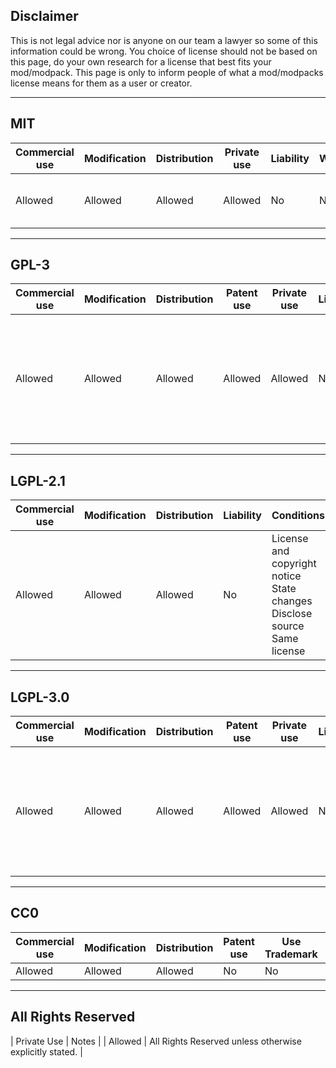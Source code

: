 ## Disclaimer
This is not legal advice nor is anyone on our team a lawyer so some of this information could be wrong. You choice of license should not be based on this page, do your own research for a license that best fits your mod/modpack. This page is only to inform people of what a mod/modpacks license means for them as a user or creator.
___
## MIT
| Commercial use | Modification | Distribution | Private use | Liability | Warrenty | Conditions |
| --- | --- | --- | --- | --- | --- | --- |
| Allowed | Allowed | Allowed | Allowed | No | No | License and copyright notice |
___
## GPL-3
| Commercial use | Modification | Distribution | Patent use | Private use | Liability | Warrenty | Conditions |
| --- | --- | --- | --- | --- | --- | --- | --- |
| Allowed | Allowed | Allowed | Allowed | Allowed | No | No | License and copyright notice<br>State changes<br>Disclose source<br>Same license |
___
## LGPL-2.1
| Commercial use | Modification | Distribution | Liability | Conditions |
| --- | --- | --- | --- | --- |
| Allowed | Allowed | Allowed | No | License and copyright notice<br>State changes<br>Disclose source<br>Same license |
___
## LGPL-3.0
| Commercial use | Modification | Distribution | Patent use | Private use | Liability | Warrenty | Conditions |
| --- | --- | --- | --- | --- | --- | --- | --- |
| Allowed | Allowed | Allowed | Allowed | Allowed | No | No | License and copyright notice<br>State changes<br>Disclose source<br>Same license |
___
## CC0
| Commercial use | Modification | Distribution | Patent use | Use Trademark | Private use | Liability | Warrenty | Conditions |
| --- | --- | --- | --- | --- | --- | --- | --- | --- |
| Allowed | Allowed | Allowed | No | No | Allowed | No | No | None Yet |
___
## All Rights Reserved
| Private Use | Notes |
| Allowed | All Rights Reserved unless otherwise explicitly stated. |
